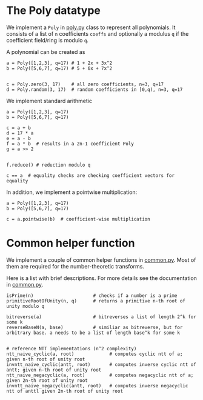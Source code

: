 
# The Poly datatype

We implement a `Poly` in [poly.py](./poly.py) class to represent all polynomials.
It consists of a list of `n` coefficients `coeffs` and optionally
a modulus `q` if the coefficient field/ring is modulo `q`.


A polynomial can be created as

```
a = Poly([1,2,3], q=17) # 1 + 2x + 3x^2
b = Poly([5,6,7], q=17) # 5 + 6x + 7x^2


c = Poly.zero(3, 17)    # all zero coefficients, n=3, q=17
d = Poly.random(3, 17)  # random coefficients in [0,q), n=3, q=17
```

We implement standard arithmetic
```
a = Poly([1,2,3], q=17)
b = Poly([5,6,7], q=17)

c = a + b
d = 17 * a
e = a - b
f = a * b  # results in a 2n-1 coefficient Poly
g = a >> 2


f.reduce() # reduction modulo q

c == a  # equality checks are checking coefficient vectors for equality
```


In addition, we implement a pointwise multiplication:
```
a = Poly([1,2,3], q=17)
b = Poly([5,6,7], q=17)

c = a.pointwise(b)  # coefficient-wise multiplication
```

# Common helper function

We implement a couple of common helper functions in [common.py](./common.py).
Most of them are required for the number-theoretic transforms.

Here is a list with brief descriptions. For more details see the documentation in [common.py](./common.py).
```
isPrime(n)                      # checks if a number is a prime
primitiveRootOfUnity(n, q)      # returns a primitive n-th root of unity modulo q

bitreverse(a)                   # bitreverses a list of length 2^k for some k
reverseBaseN(a, base)           # similiar as bitreverse, but for arbitrary base. a needs to be a list of length base^k for some k


# reference NTT implementations (n^2 complexity)
ntt_naive_cyclic(a, root)             # computes cyclic ntt of a; given n-th root of unity root
invntt_naive_cyclic(antt, root)       # computes inverse cyclic ntt of antt; given n-th root of unity root
ntt_naive_negacyclic(a, root)         # computes negacyclic ntt of a; given 2n-th root of unity root
invntt_naive_negacyclic(antt, root)   # computes inverse negacyclic ntt of anttl given 2n-th root of unity root
```